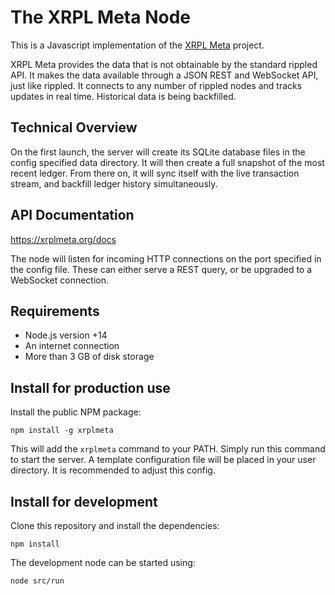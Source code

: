 # The XRPL Meta Node

This is a Javascript implementation of the [XRPL Meta](https://xrplmeta.org) project.

XRPL Meta provides the data that is not obtainable by the standard rippled API.  It makes the data available through a JSON REST and WebSocket API, just like rippled. It connects to any number of rippled nodes and tracks updates in real time. Historical data is being backfilled.



## Technical Overview

On the first launch, the server will create its SQLite database files in the config specified data directory. It will then create a full snapshot of the most recent ledger. From there on, it will sync itself with the live transaction stream, and backfill ledger history simultaneously.



## API Documentation

https://xrplmeta.org/docs

The node will listen for incoming HTTP connections on the port specified in the config file. These can either serve a REST query, or be upgraded to a WebSocket connection.



## Requirements

 - Node.js version +14
 - An internet connection
 - More than 3 GB of disk storage



## Install for production use

 Install the public NPM package:

    npm install -g xrplmeta

This will add the `xrplmeta` command to your PATH. Simply run this command to start the server. A template configuration file will be placed in your user directory. It is recommended to adjust this config.



## Install for development

Clone this repository and install the dependencies:

    npm install

The development node can be started using:

    node src/run
